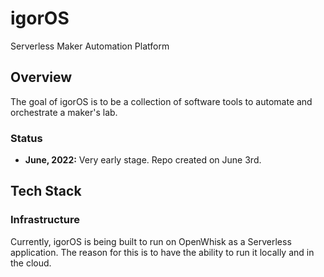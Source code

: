 # igorOS

Serverless Maker Automation Platform

## Overview

The goal of igorOS is to be a collection of software tools to automate and orchestrate a maker's lab.

### Status

* **June,  2022:** Very early stage. Repo created on June 3rd.

## Tech Stack

### Infrastructure

Currently, igorOS is being built to run on OpenWhisk as a Serverless application. The reason for this is to have the ability to run it locally and in the cloud.

